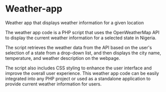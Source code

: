 # Weather-app
 Weather app that displays weather information for a given location
    
The weather app code is a PHP script that uses the OpenWeatherMap API to display the current weather information for a selected state in Nigeria.
 
The script retrieves the weather data from the API based on the user's selection of a state from a drop-down list, and then displays the city name, temperature, and weather description on the webpage.

The script also includes CSS styling to enhance the user interface and improve the overall user experience. This weather app code can be easily integrated into any PHP project or used as a standalone application to provide current weather information for users.
